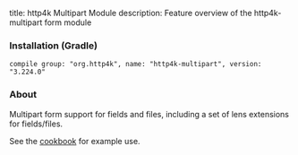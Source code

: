 title: http4k Multipart Module
description: Feature overview of the http4k-multipart form module

### Installation (Gradle)
```compile group: "org.http4k", name: "http4k-multipart", version: "3.224.0"```

### About

Multipart form support for fields and files, including a set of lens extensions for fields/files.

See the [cookbook](/cookbook/multipart_forms/) for example use.
